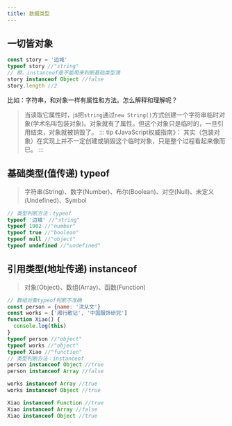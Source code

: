 ```yaml
---
title: 数据类型
---
```

## 一切皆对象
```js
const story = '边城'
typeof story //"string"
// 擦，instanceof是不能用来判断基础类型滴
story instanceof Object //false
story.length //2
```
比如：字符串，和对象一样有属性和方法。怎么解释和理解呢？   
>当读取它属性时，js把```string```通过```new String()```方式创建一个字符串临时对象(学术名叫包装对象)。对象就有了属性。但这个对象只是临时的，一旦引用结束，对象就被销毁了。
::: tip 《JavaScript权威指南》：
其实（包装对象）在实现上并不一定创建或销毁这个临时对象，只是整个过程看起来像而已。
:::
## 基础类型(值传递) typeof
>字符串(String)、数字(Number)、布尔(Boolean)、对空(Null)、未定义(Undefined)、Symbol
```js
// 类型判断方法：typeof
typeof '边城' //"string"
typeof 1902 //"number"
typeof true //"boolean"
typeof null //"object"
typeof undefined //"undefined"
```
## 引用类型(地址传递) instanceof
>对象(Object)、数组(Array)、函数(Function)
```js
// 数组对象typeof判断不准确
const person = {name: '沈从文'}
const works = ['湘行散记', '中国服饰研究']
function Xiao() { 
  console.log(this)
}
typeof person //"object"
typeof works //"object"
typeof Xiao //"function"
// 类型判断方法：instanceof
person instanceof Object //true
person instanceof Array //false

works instanceof Array //true
works instanceof Object //true

Xiao instanceof Function //true
Xiao instanceof Array //false
Xiao instanceof Object //true
```